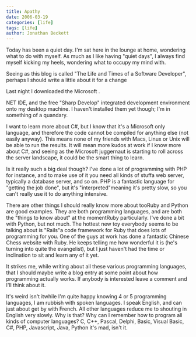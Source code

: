 ```yaml
---
title: Apathy
date: 2006-03-19
categories: [life]
tags: [life]
author: Jonathan Beckett
---
```


Today has been a quiet day. I'm sat here in the lounge at home, wondering what to do with myself. As much as I like having "quiet days", I always find myself kicking my heels, wondering what to occupy my mind with.

Seeing as this blog is called "The Life and Times of a Software Developer", perhaps I should write a little about it for a change

Last night I downloaded the Microsoft .

NET IDE, and the free "Sharp Develop" integrated development environment onto my desktop machine. I haven't installed them yet though; I'm in something of a quandary.

I want to learn more about C#, but I know that it's a Microsoft only language, and therefore the code cannot be compiled for anything else (not easily anyway). This means none of my friends with Macs, Linux or Unix will be able to run the results. It will mean more kudos at work if I know more about C#, and seeing as the Microsoft juggernaut is starting to roll across the server landscape, it could be the smart thing to learn.

Is it really such a big deal though? I've done a lot of programming with PHP for instance, and to make use of it you need all kinds of stuffa web server, typically a database server, and so on. PHP is a fantastic language for "getting the job done", but it's "interpreted"meaning it's pretty slow, so you can't really use it to do anything intensive.

There are other things I should really know more about tooRuby and Python are good examples. They are both programming languages, and are both the "things to know about" at the momentRuby particularly. I've done a bit with Python, but not much. The hottest new toy everybody seems to be talking about is "Rails"a code framework for Ruby that does lots of programming for you. One of the guys at work has done a fantastic Chinese Chess website with Ruby. He keeps telling me how wonderful it is (he's turning into quite the evangelist), but I just haven't had the time or inclination to sit and learn any of it yet.

It strikes me, while writing about all these various programming languages, that I should maybe write a blog entry at some point about how programming actually works. If anybody is interested leave a comment and I'll think about it.

It's weird isn't itwhile I'm quite happy knowing 4 or 5 programming languages, I am rubbish with spoken languages. I speak English, and can just about get by with French. All other languages reduce me to shouting in English very slowly. Why is that? Why can I remember how to program all kinds of computer languages? C, C++, Pascal, Delphi, Basic, Visual Basic, C#, PHP, Javascript, Java, Python it's mad, isn't it.